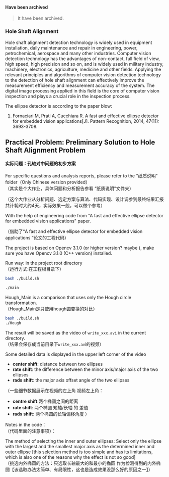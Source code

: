 
#### Have been archived

> It have been archived.

### Hole Shaft Alignment

Hole shaft alignment detection technology is widely used in equipment installation, daily maintenance and repair in engineering, power, petrochemical, aerospace and many other industries. Computer vision detection technology has the advantages of non-contact, full field of view, high speed, high precision and so on, and is widely used in military industry, machinery, electronics, agriculture, medicine and other fields. Applying the relevant principles and algorithms of computer vision detection technology to the detection of hole shaft alignment can effectively improve the measurement efficiency and measurement accuracy of the system. The digital image processing applied in this field is the core of computer vision inspection and plays a crucial role in the inspection process.

The ellipse detector is according to the paper blow:  
1. Fornaciari M, Prati A, Cucchiara R. A fast and effective ellipse detector for embedded vision applications[J]. Pattern Recognition, 2014, 47(11): 3693-3708.

## Practical Problem: Preliminary Solution to Hole Shaft Alignment Problem
#### 实际问题：孔轴对中问题的初步方案

For specific questions and analysis reports, please refer to the "纸质说明" folder（Only Chinese version provided）    
（其实是个大作业，具体问题和分析报告参看 “纸质说明”文件夹）

（这个大作业从分析问题、选定方案与算法、代码实现、设计调参到最终结果汇报共计耗时大约4天，实际效果一般，可以做个参考）

With the help of engineering code from "A fast and effective ellipse detector for embedded vision applications" paper.    

（借助了“A fast and effective ellipse detector for embedded vision applications ”论文的工程代码）

The project is based on Opencv 3.1.0 (or higher version? maybe ), make sure you have Opencv 3.1.0 (C++ version) installed.

Run way: in the project root directory    
（运行方式:在工程根目录下）

``` bash
bash ./build.sh

./main
```

Hough_Main is a comparison that uses only the Hough circle transformation.  
（Hough_Main是只使用hough圆变换的对比）

``` bash
bash ./build.sh
./Hough
```

The result will be saved as the video of `write_xxx.avi` in the current directory.    
（结果会保存成当前目录下`write_xxx.av`i的视频）

Some detailed data is displayed in the upper left corner of the video       
* **center shift**: distance between two ellipses    
* **rate shift**: the difference between the minor axis/major axis of the two ellipses   
* **rads shift**: the major axis offset angle of the two ellipses   


（一些细节数据展示在视频的左上角
视频左上角：
* **centre shift**:两个椭圆之间的距离    
* **rate shift**: 两个椭圆 短轴/长轴 的 差值    
* **rads shift**: 两个椭圆的长轴偏移角度    ）

Notes in the code：   
（代码里面的注意事项）：

The method of selecting the inner and outer ellipses: Select only the ellipse with the largest and the smallest major axis as the determined inner and outer ellipse [this selection method is too simple and has its limitations, which is also one of the reasons why the effect is not so good]    
（挑选内外椭圆的方法：只选取长轴最大的和最小的椭圆 作为检测得到的内外椭圆【该选取办法太简单、有局限性，这也是造成效果没那么好的原因之一】）

